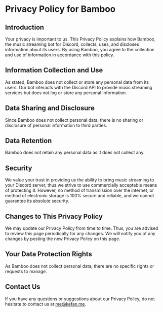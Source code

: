 # Privacy Policy for Bamboo

## Introduction

Your privacy is important to us. This Privacy Policy explains how Bamboo, the music streaming bot for Discord, collects, uses, and discloses information about its users. By using Bamboo, you agree to the collection and use of information in accordance with this policy.

## Information Collection and Use

As stated, Bamboo does not collect or store any personal data from its users. Our bot interacts with the Discord API to provide music streaming services but does not log or store any personal information.

## Data Sharing and Disclosure

Since Bamboo does not collect personal data, there is no sharing or disclosure of personal information to third parties.

## Data Retention

Bamboo does not retain any personal data as it does not collect any.

## Security

We value your trust in providing us the ability to bring music streaming to your Discord server, thus we strive to use commercially acceptable means of protecting it. However, no method of transmission over the internet, or method of electronic storage is 100% secure and reliable, and we cannot guarantee its absolute security.

## Changes to This Privacy Policy

We may update our Privacy Policy from time to time. Thus, you are advised to review this page periodically for any changes. We will notify you of any changes by posting the new Privacy Policy on this page.

## Your Data Protection Rights

As Bamboo does not collect personal data, there are no specific rights or requests to manage.

## Contact Us

If you have any questions or suggestions about our Privacy Policy, do not hesitate to contact us at [me@kefan.me](mailto:me@kefan.me).
